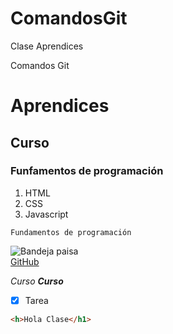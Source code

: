 # ComandosGit
Clase Aprendices

Comandos Git

#  Aprendices
## Curso
### Funfamentos de programación

1. HTML
2. CSS
3. Javascript

~~~
Fundamentos de programación
~~~

![Bandeja paisa](https://upload.wikimedia.org/wikipedia/commons/4/41/Bandeja_paisa_del_Chocolos_30062011.jpg)<br>
[GitHub](https://github.com/)

*Curso*
***Curso***

- [x] Tarea

```html
<h>Hola Clase</h1> 
```
